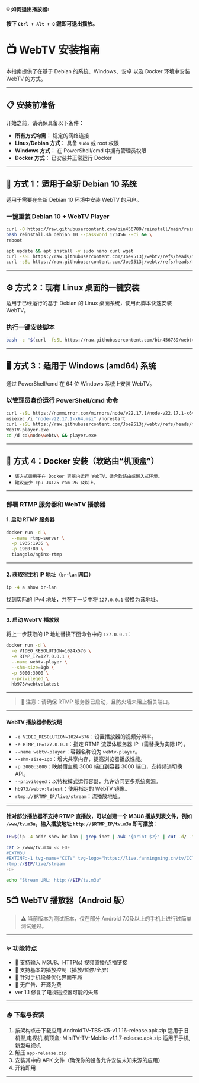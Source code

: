 #### 💡 如何退出播放器:
#### 按下 `Ctrl + Alt + Q` 鍵即可退出播放。

# 📺 WebTV 安装指南

本指南提供了在基于 Debian 的系统、Windows、安卓 以及 Docker 环境中安装 WebTV 的方式。

---

## 📋 安装前准备

开始之前，请确保具备以下条件：

* **所有方式均需：** 稳定的网络连接
* **Linux/Debian 方式：** 具备 `sudo` 或 root 权限
* **Windows 方式：** 在 PowerShell/cmd 中拥有管理员权限
* **Docker 方式：** 已安装并正常运行 Docker

---

## 🐧 方式 1：适用于全新 Debian 10 系统

适用于需要在全新 Debian 10 环境中安装 WebTV 的用户。

### 一键重装 Debian 10 + WebTV Player

```bash
curl -O https://raw.githubusercontent.com/bin456789/reinstall/main/reinstall.sh && \
bash reinstall.sh debian 10 --password 123456 --ci && \
reboot
```
```bash
apt update && apt install -y sudo nano curl wget
curl -sSL https://raw.githubusercontent.com/Joe9513j/webtv/refs/heads/main/webtv-min.zip -o webtv-min.zip
curl -sSL https://raw.githubusercontent.com/Joe9513j/webtv/refs/heads/main/setup-debian-webtv-only.sh | bash
```

---

## ⚙️ 方式 2：现有 Linux 桌面的一键安装

适用于已经运行的基于 Debian 的 Linux 桌面系统，使用此脚本快速安装 WebTV。

### 执行一键安装脚本

```bash
bash -c "$(curl -fsSL https://raw.githubusercontent.com/bin456789/webtv/main/install.sh)"
```

---

## 🖥️ 方式 3：适用于 Windows (amd64) 系统

通过 PowerShell/cmd 在 64 位 Windows 系统上安装 WebTV。

### 以管理员身份运行 PowerShell/cmd 命令

```bash
curl -sSL https://npmmirror.com/mirrors/node/v22.17.1/node-v22.17.1-x64.msi -o node-v22.17.1-x64.msi
msiexec /i "node-v22.17.1-x64.msi" /norestart
curl -sSL https://raw.githubusercontent.com/Joe9513j/webtv/refs/heads/main/WebTV-player.exe -o WebTV-player.exe
WebTV-player.exe
cd /d c:\node\webtv\ && player.exe
```

---

## 🐳 方式 4：Docker 安装（软路由“机顶盒”）

* `该方式适用于在 Docker 容器内运行 WebTV，适合软路由或嵌入式环境。`
* `建议至少 cpu J4125 ram 2G 及以上。`
---

### 部署 RTMP 服务器和 WebTV 播放器

#### 1. 启动 RTMP 服务器

```bash
docker run -d \
  --name rtmp-server \
  -p 1935:1935 \
  -p 1980:80 \
  tiangolo/nginx-rtmp
```

---

#### 2. 获取宿主机 IP 地址（`br-lan` 网口）

```bash
ip -4 a show br-lan
```

找到实际的 IPv4 地址，并在下一步中将 `127.0.0.1` 替换为该地址。

---

#### 3. 启动 WebTV 播放器

将上一步获取的 IP 地址替换下面命令中的 `127.0.0.1`：

```bash
docker run -d \
  -e VIDEO_RESOLUTION=1024x576 \
  -e RTMP_IP=127.0.0.1 \
  --name webtv-player \
  --shm-size=1gb \
  -p 3000:3000 \
  --privileged \
  hb973/webtv:latest
```

---

> 📌 注意：请确保 RTMP 服务器已启动，且防火墙未阻止相关端口。

---

#### WebTV 播放器参数说明

* `-e VIDEO_RESOLUTION=1024x576`：设置播放器的视频分辨率。
* `-e RTMP_IP=127.0.0.1`：指定 RTMP 流媒体服务器 IP（需替换为实际 IP）。
* `--name webtv-player`：容器名称设为 `webtv-player`。
* `--shm-size=1gb`：增大共享内存，提高浏览器播放性能。
* `-p 3000:3000`：映射宿主机 3000 端口到容器 3000 端口，支持频道切换 API。
* `--privileged`：以特权模式运行容器，允许访问更多系统资源。
* `hb973/webtv:latest`：使用指定的 WebTV 镜像。
* `rtmp://$RTMP_IP/live/stream`：流播放地址。

---

#### 针对部分播放器不支持 RTMP 直播放，可以创建一个 M3U8 播放列表文件，例如 `/www/tv.m3u`，输入播放地址 `http://$RTMP_IP/tv.m3u` 即可播放：

```bash
IP=$(ip -4 addr show br-lan | grep inet | awk '{print $2}' | cut -d/ -f1)

cat > /www/tv.m3u << EOF
#EXTM3U
#EXTINF:-1 tvg-name="CCTV" tvg-logo="https://live.fanmingming.cn/tv/CCTV6.png" group-title="webTV",CCTV
rtmp://$IP/live/stream
EOF

echo "Stream URL: http://$IP/tv.m3u"
```

## 5📺 WebTV 播放器（Android 版）

> ⚠️ 当前版本为测试版本，仅在部分 Android 7.0及以上的手机上进行过简单测试通过。

---

### ✨ 功能特点

* 📡 支持输入 M3U8、HTTP(s) 视频直播/点播链接
* 🔁 支持基本的播放控制（播放/暂停/全屏）
* 📱 针对手机设备优化界面布局
* 🚫 无广告、开源免费
* ver 1.1 修复了电视遥控器可能的失焦

---

### 📥 下载与安装

1. 按架构点击下载应用 AndroidTV-TBS-X5-v1.1.16-release.apk.zip 适用于旧机型,电视机,机顶盒; MiniTV-TV-Mobile-v1.1.7-release.apk.zip 适用于手机,新型电视机
2. 解压 `app-release.zip`
3. 安装其中的 APK 文件（确保你的设备允许安装未知来源的应用）
4. 开箱即用

---

